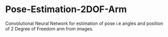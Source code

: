 # Pose-Estimation-2DOF-Arm
Convolutional Neural Network for estimation of pose i.e angles and position of 2 Degree of Freedom arm from images.
